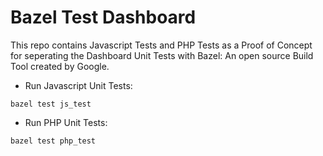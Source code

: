 # Bazel Test Dashboard
This repo contains Javascript Tests and PHP Tests as a Proof of Concept for seperating the Dashboard Unit Tests with Bazel:  An open source Build Tool created by Google. 

* Run Javascript Unit Tests: 
```
bazel test js_test
```

* Run PHP Unit Tests:
```
bazel test php_test
```